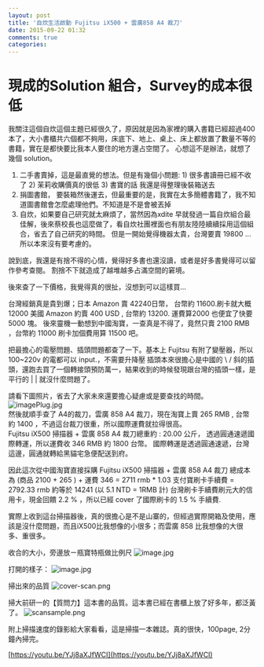 ```yaml
---
layout: post
title: '自炊生活啟動 Fujitsu iX500 + 雲廣858 A4 裁刀'
date: 2015-09-22 01:32
comments: true
categories: 
---
```

# 現成的Solution 組合，Survey的成本很低

我關注這個自炊這個主題已經很久了，原因就是因為家裡的購入書籍已經超過400本了，大小書櫃共六個都不夠用，床底下、地上、桌上、床上都放置了數量不等的書籍，實在是都快要比我本人要住的地方還占空間了。 心想這不是辦法，就想了幾個 solution。

1. 二手書賣掉，這是最直覺的想法。但是有幾個小問題: 1) 很多書讀冊已經不收了  2) 茉莉收購價真的很低  3) 書寶的話 我還是得整理後裝箱送去
2. 捐圖書館， 要裝箱然後運去，但最重要的是，我實在太多簡體書籍了，我不知道圖書館會怎麼處理他們。不知道是不是會被丟掉
3. 自炊，如果要自己研究就太麻煩了，當然因為xdite 早就發過一篇自炊組合最佳解，後來蔡校長也這麼做了，看自炊社團裡面也有朋友陸陸續續採用這個組合，省去了自己研究的時間。 但是一開始覺得機器太貴，台灣要賣 19800 ... 所以本來沒有要考慮的。 
    
說到底，我還是有捨不得的心情，覺得好多書也還沒讀，或者是好多書覺得可以留作參考查閱。 割捨不下就造成了越堆越多占滿空間的窘境。

後來查了一下價格，我覺得真的很扯，沒想到可以這樣買... 
 <!--more-->

台灣經銷真是貴到爆；日本 Amazon 賣 42240日幣， 台幣約 11600.刷卡就大概12000
    美國 Amazon 約賣 400 USD , 台幣約 13200.  運費算2000 也便宜了快要 5000 塊。
    後來靈機一動想到中國淘寶，一查真是不得了，竟然只賣 2100 RMB ，台幣約  11000 刷卡加個費用算 11500 吧。 
    
把最擔心的電壓問題、插頭問題都查了一下。基本上 Fujitsu 有附了變壓器，所以100~220v 的電都可以 input.，不需要升降壓 
    插頭本來很擔心是中國的 \ / 斜的插頭，還跑去買了一個轉接頭預防萬一，結果收到的時候發現跟台灣的插頭一樣，是平行的 | | 就沒什麼問題了。
    
請看下圖照片，省去了大家未來還要擔心疑慮或是要查找的時間。 
![imagePlug.jpg](http://user-image.logdown.io/user/359/blog/359/post/301418/xRQORNAtSMFdOSOhjSOQ_image.jpg)    
然後就順手查了 A4的裁刀，雲廣 858 A4 裁刀，現在淘寶上賣 265 RMB , 台幣約 1400 ，不過這台裁刀很重，所以國際運費就拉得很高。  
Fujitsu iX500 掃描器 + 雲廣 858 A4 裁刀總重約 : 20.00 公斤， 透過圓通速遞國際轉運，所以運費收 346 RMB 約 1800 台幣。
國際轉運是透過圓通速遞，台灣這邊，圓通就轉給黑貓宅急便配送到府。 

因此這次從中國淘寶直接採購 Fujitsu iX500 掃描器 + 雲廣 858 A4 裁刀 總成本為
 (商品 2100 + 265 ) + 運費  346 = 2711 rmb  * 1.03 支付寶刷卡手續費 = 2792.33 rmb 約等於 14241 (以 5.1 NTD = 1RMB 計) 
台灣刷卡手續費刷元大的信用卡，現金回饋 2.2 % ，所以已經 cover 了國際刷卡的 1.5 % 手續費. 

實際上收到這台掃描器後，真的很擔心是不是山寨的，但經過實際開箱及使用，應該是沒什麼問題，而且iX500比我想像的小很多；而雲廣 858 比我想像的大很多、重很多。 

收合的大小，旁邊放ㄧ瓶寶特瓶做比例尺
![image.jpg](http://user-image.logdown.io/user/359/blog/359/post/301418/jGyKutmTTKuaLFkNCH9Q_image.jpg)

打開的樣子：
![image.jpg](http://user-image.logdown.io/user/359/blog/359/post/301418/6Q0Z5PZQmpla3V5X8hRg_image.jpg)

 掃出來的品質
![cover-scan.png](http://user-image.logdown.io/user/359/blog/359/post/301418/JDt2ZrQzSfa9j0cxxHFt_cover-scan.png)

 掃大前研一的【質問力】這本書的品質。這本書已經在書櫃上放了好多年，都泛黃了。 
![scansample.png](http://user-image.logdown.io/user/359/blog/359/post/301418/zjKaIY8QbOHXTIqySZ25_scansample.png)

 

 
 附上掃描速度的錄影給大家看看，這是掃描一本雜誌。真的很快，100page, 2分鐘內掃完。 
 
 [https://youtu.be/YJj8aXJfWCI](https://youtu.be/YJj8aXJfWCI)





    
    
    

    
    
    

